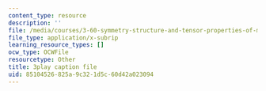 ```yaml
---
content_type: resource
description: ''
file: /media/courses/3-60-symmetry-structure-and-tensor-properties-of-materials-fall-2005/85104526825a9c321d5c60d42a023094_e-DMqNXtT9Q.srt
file_type: application/x-subrip
learning_resource_types: []
ocw_type: OCWFile
resourcetype: Other
title: 3play caption file
uid: 85104526-825a-9c32-1d5c-60d42a023094
---
```

